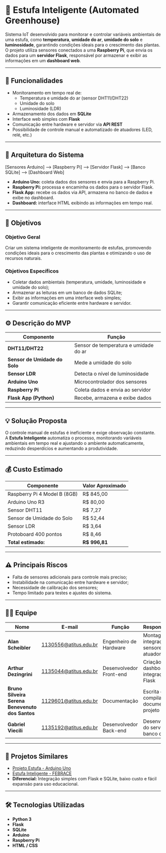 # 🌿 Estufa Inteligente (Automated Greenhouse)

Sistema IoT desenvolvido para monitorar e controlar variáveis ambientais de uma estufa, como **temperatura**, **umidade do ar**, **umidade do solo** e **luminosidade**, garantindo condições ideais para o crescimento das plantas.  
O projeto utiliza sensores conectados a uma **Raspberry Pi**, que envia os dados para um **servidor Flask**, responsável por armazenar e exibir as informações em um **dashboard web**.

---

## 🚀 Funcionalidades

- Monitoramento em tempo real de:
  - Temperatura e umidade do ar (sensor DHT11/DHT22)
  - Umidade do solo
  - Luminosidade (LDR)
- Armazenamento dos dados em **SQLite**
- Interface web simples com **Flask**
- Comunicação entre hardware e servidor via **API REST**
- Possibilidade de controle manual e automatizado de atuadores (LED, relé, etc.)

---

## 🧠 Arquitetura do Sistema

[Sensores Arduino] --> [Raspberry Pi] --> [Servidor Flask] --> [Banco SQLite] --> [Dashboard Web]


- **Arduino Uno:** coleta dados dos sensores e envia para a Raspberry Pi.
- **Raspberry Pi:** processa e encaminha os dados para o servidor Flask.
- **Flask App:** recebe os dados via API, armazena no banco de dados e exibe no dashboard.
- **Dashboard:** interface HTML exibindo as informações em tempo real.

---

## 🎯 Objetivos

### Objetivo Geral
Criar um sistema inteligente de monitoramento de estufas, promovendo condições ideais para o crescimento das plantas e otimizando o uso de recursos naturais.

### Objetivos Específicos
- Coletar dados ambientais (temperatura, umidade, luminosidade e umidade do solo);
- Armazenar as leituras em um banco de dados SQLite;
- Exibir as informações em uma interface web simples;
- Garantir comunicação eficiente entre hardware e servidor.

---

## ⚙️ Descrição do MVP

| Componente | Função |
|-------------|--------|
| **DHT11/DHT22** | Sensor de temperatura e umidade do ar |
| **Sensor de Umidade do Solo** | Mede a umidade do solo |
| **Sensor LDR** | Detecta o nível de luminosidade |
| **Arduino Uno** | Microcontrolador dos sensores |
| **Raspberry Pi** | Coleta dados e envia ao servidor |
| **Flask App (Python)** | Recebe, armazena e exibe dados |

---

## 💡 Solução Proposta

O controle manual de estufas é ineficiente e exige observação constante.  
A **Estufa Inteligente** automatiza o processo, monitorando variáveis ambientais em tempo real e ajustando o ambiente automaticamente, reduzindo desperdícios e aumentando a produtividade.

---

## 💰 Custo Estimado

| Componente | Valor Aproximado |
|-------------|------------------|
| Raspberry Pi 4 Model B (8GB) | R$ 845,00 |
| Arduino Uno R3 | R$ 80,00 |
| Sensor DHT11 | R$ 7,27 |
| Sensor de Umidade do Solo | R$ 52,44 |
| Sensor LDR | R$ 3,64 |
| Protoboard 400 pontos | R$ 8,46 |
| **Total estimado:** | **R$ 996,81** |

---

## ⚠️ Principais Riscos

- Falta de sensores adicionais para controle mais preciso;
- Instabilidade na comunicação entre hardware e servidor;
- Necessidade de calibração dos sensores;
- Tempo limitado para testes e ajustes do sistema.

---

## 🧑‍💻 Equipe

| Nome | E-mail | Função | Responsabilidades |
|------|---------|--------|------------------|
| **Alan Scheibler** | 1130556@atitus.edu.br | Engenheiro de Hardware | Montagem física, integração de sensores e atuadores |
| **Arthur Dezingrini** | 1135044@atitus.edu.br | Desenvolvedor Front-end | Criação do dashboard e integração com Flask |
| **Bruno Silveira Serena Benevenuto dos Santos** | 1129601@atitus.edu.br | Documentação | Escrita e compilação da documentação do projeto |
| **Gabriel Viecili** | 1135192@atitus.edu.br | Desenvolvedor Back-end | Desenvolvimento do servidor Flask e banco de dados |

---

## 🧩 Projetos Similares

- [Projeto Estufa - Arduino Uno](https://www.febrace.org/)
- [Estufa Inteligente - FEBRACE](https://www.febrace.org/)
- **Diferencial:** Integração simples com Flask e SQLite, baixo custo e fácil expansão para uso educacional.

---

## 🛠️ Tecnologias Utilizadas

- **Python 3**
- **Flask**
- **SQLite**
- **Arduino**
- **Raspberry Pi**
- **HTML / CSS**



